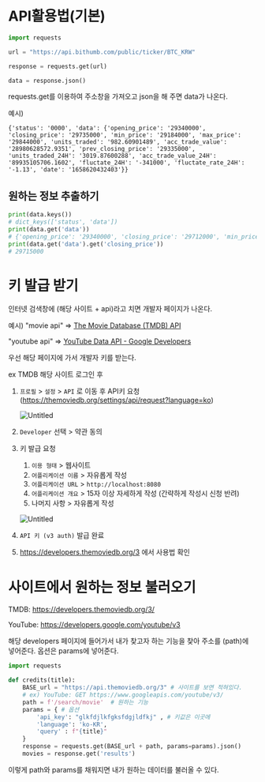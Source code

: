 # API활용법(기본)

```python
import requests

url = "https://api.bithumb.com/public/ticker/BTC_KRW"

response = requests.get(url)

data = response.json()
```

requests.get를 이용하여 주소창을 가져오고 json을 해 주면 data가 나온다. 

예시)

```
{'status': '0000', 'data': {'opening_price': '29340000', 'closing_price': '29735000', 'min_price': '29184000', 'max_price': '29844000', 'units_traded': '982.60901489', 'acc_trade_value': '28980628572.9351', 'prev_closing_price': '29335000', 'units_traded_24H': '3019.87600288', 'acc_trade_value_24H': '89935105706.1602', 'fluctate_24H': '-341000', 'fluctate_rate_24H': '-1.13', 'date': '1658620432403'}}
```

## 원하는 정보 추출하기

```python
print(data.keys())
# dict_keys(['status', 'data'])
print(data.get('data'))
# {'opening_price': '29340000', 'closing_price': '29712000', 'min_price': '29184000', 'max_price': '29844000', 'units_traded': '986.73007112', 'acc_trade_value': '29103124076.6281', 'prev_closing_price': '29335000', 'units_traded_24H': '3019.35242122', 'acc_trade_value_24H': '89917891427.768', 'fluctate_24H': '-361000', 'fluctate_rate_24H': '-1.20', 'date': '1658620707337'}
print(data.get('data').get('closing_price'))
# 29715000
```

# 키 발급 받기

인터넷 검색창에 (해당 사이트 + api)라고 치면 개발자 페이지가 나온다. 

예시) "movie api" => [The Movie Database (TMDB) API](https://developers.themoviedb.org/3)

"youtube api" => [YouTube Data API - Google Developers](https://developers.google.com/youtube/v3)

우선 해당 페이지에 가서 개발자 키를 받는다. 

ex TMDB 해당 사이트 로그인 후

1. `프로필` > `설정` > `API` 로 이동 후 API키 요청 (https://themoviedb.org/settings/api/request?language=ko)

   ![Untitled](https://s3-us-west-2.amazonaws.com/secure.notion-static.com/f03a4595-a749-440b-b98e-51c5058e0033/Untitled.png)

2. `Developer` 선택 > 약관 동의

3. 키 발급 요청

   1. `이용 형태` > 웹사이트
   2. `어플리케이션 이름` > 자유롭게 작성
   3. `어플리케이션 URL` > `http://localhost:8080`
   4. `어플리케이션 개요` > 15자 이상 자세하게 작성 (간략하게 작성시 신청 반려)
   5. 나머지 사항 > 자유롭게 작성

   ![Untitled](C:\Users\dlrke\OneDrive\문서\GitHub\국비지원학원\TIL\python\파이썬_수업내용\0722.assets\Untitled-16586230026452-16586230102304.png)

4. `API 키 (v3 auth)` 발급 완료

5. https://developers.themoviedb.org/3 에서 사용법 확인





# 사이트에서 원하는 정보 불러오기

TMDB: https://developers.themoviedb.org/3/

YouTube: https://developers.google.com/youtube/v3

해당 developers 페이지에 들어가서 내가 찾고자 하는 기능을 찾아 주소를 (path)에 넣어준다. 옵션은 params에 넣어준다. 

```python
import requests

def credits(title):
    BASE_url = "https://api.themoviedb.org/3" # 사이트를 보면 적혀있다. 
    # ex) YouTube: GET https://www.googleapis.com/youtube/v3/
    path = f'/search/movie'  # 원하는 기능 
    params = { # 옵션
        'api_key': "glkfdjlkfgksfdgjldfkj" , # 키값은 이곳에
        'language': 'ko-KR',
        'query' : f"{title}"
    } 
    response = requests.get(BASE_url + path, params=params).json()
    movies = response.get('results')
```

이렇게 path와 params를 채워지면 내가 원하는 데이터를 불러올 수 있다. 














